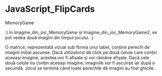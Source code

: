 # JavaScript_FlipCards

MemoryGame

:) în Imagine_din_joc_MemoryGame și Imagine_din_joc_MemoryGame2, se pot vedea două imagini din timpul jocului. :)

O matrice, reprezentată vizual sub forma unui tabel, conține perechi de imagini inițial ascunse. Dacă utilizatorul dă click pe două celule care conțin aceeași imagine, acestea vor fi afișate și vor rămâne afișate. Dacă cele două celule nu conțin aceeași imagine, imaginile vor fi ascunse iar după o secundă. Jocul se termină când toate perechile de imagini au fost ghicite.
